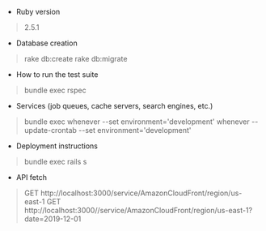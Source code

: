* Ruby version
> 2.5.1

* Database creation
>rake db:create
>rake db:migrate

* How to run the test suite
 > bundle exec rspec

* Services (job queues, cache servers, search engines, etc.)
> bundle exec whenever --set environment='development'
> whenever --update-crontab --set environment='development'

* Deployment instructions
> bundle exec rails s

* API fetch
 > GET http://localhost:3000/service/AmazonCloudFront/region/us-east-1
 > GET http://localhost:3000//service/AmazonCloudFront/region/us-east-1?date=2019-12-01
